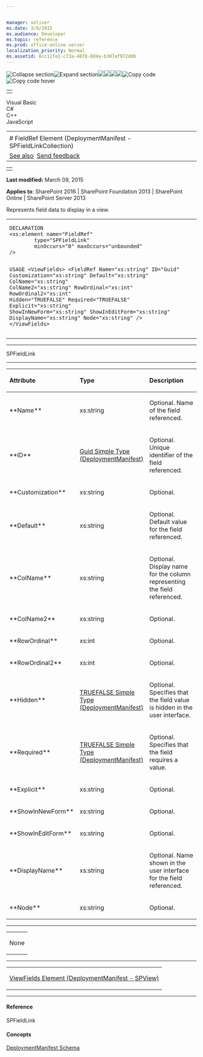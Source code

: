```yaml
---


manager: soliver
ms.date: 3/9/2015
ms.audience: Developer
ms.topic: reference
ms.prod: office-online-server
localization_priority: Normal
ms.assetid: 6cc11fe1-c73a-4878-8d4a-b307af972dd6
---
```


![Collapse
section](../icons/collapse_all.gif "Collapse section")![Expand
section](../icons/expand_all.gif "Expand section")![](../icons/collapse_all.gif)![](../icons/expand_all.gif)![](../icons/dropdown.gif)![](../icons/dropdownHover.gif)![Copy
code](../icons/copycode.gif "Copy code")![Copy code
hover](../icons/copycodeHighlight.gif "Copy code hover")
<table>
<tbody>
<tr class="odd">
<td align="left"></td>
</tr>
</tbody>
</table>

Visual Basic  
C\#  
C++  
JavaScript  

<table>
<tbody>
<tr class="odd">
<td align="left"><span id="runningHeaderText"></span></td>
</tr>
<tr class="even">
<td align="left"># FieldRef Element (DeploymentManifest - SPFieldLinkCollection)</td>
</tr>
<tr class="odd">
<td align="left"><a href="#seeAlsoToggle">See also</a>  <span id="headfeedbackarea" class="feedbackhead"><a href="javascript:SubmitFeedback(&#39;docthis@Microsoft.com&#39;,&#39;&#39;,&#39;&#39;,&#39;&#39;,&#39;1.0.18082.1225&#39;,&#39;%0\dThank%20you%20for%20your%20feedback.%20The%20developer%20writing%20teams%20use%20your%20feedback%20to%20improve%20documentation.%20While%20we%20are%20reviewing%20your%20feedback,%20we%20may%20send%20you%20e-mail%20to%20ask%20for%20clarification%20or%20feedback%20on%20a%20solution.%20We%20do%20not%20use%20your%20e-mail%20address%20for%20any%20other%20purpose%20and%20we%20delete%20it%20after%20we%20finish%20our%20review.%0\AFor%20further%20information%20about%20the%20privacy%20policies%20of%20Microsoft,%20please%20see%20http://privacy.microsoft.com/en-us/default.aspx.%0\A%0\d&#39;,&#39;Customer%20feedback&#39;);">Send feedback</a></span></td>
</tr>
</tbody>
</table>

<table>
<colgroup>
<col width="100%" />
</colgroup>
<tbody>
<tr class="odd">
<td align="left"></td>
</tr>
</tbody>
</table>

**Last modified:** March 09, 2015

**Applies to**: SharePoint 2016 | SharePoint Foundation 2013 |
SharePoint Online | SharePoint Server 2013

Represents field data to display in a view.

<span codelanguage="other"></span>
<table>
<colgroup>
<col width="100%" />
</colgroup>
<tbody>
<tr class="odd">
<td align="left"><pre><code>DECLARATION
&lt;xs:element name=&quot;FieldRef&quot; 
        type=&quot;SPFieldLink&quot; 
        minOccurs=&quot;0&quot; maxOccurs=&quot;unbounded&quot; 
/&gt;

USAGE
&lt;ViewFields&gt;
        &lt;FieldRef
                Name=&quot;xs:string&quot;
                ID=&quot;Guid&quot;
                Customization=&quot;xs:string&quot;
                Default=&quot;xs:string&quot;
                ColName=&quot;xs:string&quot;
                ColName2=&quot;xs:string&quot;
                RowOrdinal=&quot;xs:int&quot;
                RowOrdinal2=&quot;xs:int&quot;
                Hidden=&quot;TRUEFALSE&quot;
                Required=&quot;TRUEFALSE&quot;
                Explicit=&quot;xs:string&quot;
                ShowInNewForm=&quot;xs:string&quot;
                ShowInEditForm=&quot;xs:string&quot;
                DisplayName=&quot;xs:string&quot;
                Node=&quot;xs:string&quot;
        /&gt;
&lt;/ViewFields&gt;</code></pre></td>
</tr>
</tbody>
</table>


-----------------------------------------------------------------------------------------------------------------------------------------------------------------------------------------

<span sdata="cer" target="T:Microsoft.SharePoint.SPFieldLink"><span
class="nolink">SPFieldLink</span></span>


-----------------------------------------------------------------------------------------------------------------------------------------------------------------------------------------------

<table>
<colgroup>
<col width="33%" />
<col width="33%" />
<col width="33%" />
</colgroup>
<thead>
<tr class="header">
<th align="left"><p>Attribute</p></th>
<th align="left"><p>Type</p></th>
<th align="left"><p>Description</p></th>
</tr>
</thead>
<tbody>
<tr class="odd">
<td align="left"><p>**Name**</p></td>
<td align="left"><p>xs:string</p></td>
<td align="left"><p>Optional. Name of the field referenced.</p></td>
</tr>
<tr class="even">
<td align="left"><p>**ID**</p></td>
<td align="left"><p><span sdata="link"><a href="guid-simple-type-deploymentmanifest.htm">Guid Simple Type (DeploymentManifest)</a></span></p></td>
<td align="left"><p>Optional. Unique identifier of the field referenced.</p></td>
</tr>
<tr class="odd">
<td align="left"><p>**Customization**</p></td>
<td align="left"><p>xs:string</p></td>
<td align="left"><p>Optional.</p></td>
</tr>
<tr class="even">
<td align="left"><p>**Default**</p></td>
<td align="left"><p>xs:string</p></td>
<td align="left"><p>Optional. Default value for the field referenced.</p></td>
</tr>
<tr class="odd">
<td align="left"><p>**ColName**</p></td>
<td align="left"><p>xs:string</p></td>
<td align="left"><p>Optional. Display name for the column representing the field referenced.</p></td>
</tr>
<tr class="even">
<td align="left"><p>**ColName2**</p></td>
<td align="left"><p>xs:string</p></td>
<td align="left"><p>Optional.</p></td>
</tr>
<tr class="odd">
<td align="left"><p>**RowOrdinal**</p></td>
<td align="left"><p>xs:int</p></td>
<td align="left"><p>Optional.</p></td>
</tr>
<tr class="even">
<td align="left"><p>**RowOrdinal2**</p></td>
<td align="left"><p>xs:int</p></td>
<td align="left"><p>Optional.</p></td>
</tr>
<tr class="odd">
<td align="left"><p>**Hidden**</p></td>
<td align="left"><p><span sdata="link"><a href="truefalse-simple-type-deploymentmanifest.htm">TRUEFALSE Simple Type (DeploymentManifest)</a></span></p></td>
<td align="left"><p>Optional. Specifies that the field value is hidden in the user interface.</p></td>
</tr>
<tr class="even">
<td align="left"><p>**Required**</p></td>
<td align="left"><p><span sdata="link"><a href="truefalse-simple-type-deploymentmanifest.htm">TRUEFALSE Simple Type (DeploymentManifest)</a></span></p></td>
<td align="left"><p>Optional. Specifies that the field requires a value.</p></td>
</tr>
<tr class="odd">
<td align="left"><p>**Explicit**</p></td>
<td align="left"><p>xs:string</p></td>
<td align="left"><p>Optional.</p></td>
</tr>
<tr class="even">
<td align="left"><p>**ShowInNewForm**</p></td>
<td align="left"><p>xs:string</p></td>
<td align="left"><p>Optional.</p></td>
</tr>
<tr class="odd">
<td align="left"><p>**ShowInEditForm**</p></td>
<td align="left"><p>xs:string</p></td>
<td align="left"><p>Optional.</p></td>
</tr>
<tr class="even">
<td align="left"><p>**DisplayName**</p></td>
<td align="left"><p>xs:string</p></td>
<td align="left"><p>Optional. Name shown in the user interface for the field referenced.</p></td>
</tr>
<tr class="odd">
<td align="left"><p>**Node**</p></td>
<td align="left"><p>xs:string</p></td>
<td align="left"><p>Optional.</p></td>
</tr>
</tbody>
</table>


---------------------------------------------------------------------------------------------------------------------------------------------------------------------------------------------------

<table>
<colgroup>
<col width="100%" />
</colgroup>
<tbody>
<tr class="odd">
<td align="left"><p>None</p></td>
</tr>
</tbody>
</table>


----------------------------------------------------------------------------------------------------------------------------------------------------------------------------------------------------

<table>
<colgroup>
<col width="100%" />
</colgroup>
<tbody>
<tr class="odd">
<td align="left"><p><span sdata="link"><a href="viewfields-element-deploymentmanifestspview.htm">ViewFields Element (DeploymentManifest - SPView)</a></span></p></td>
</tr>
</tbody>
</table>


-------------------------------------------------------------------------------------------------------------------------------------------------------------------------------------------

#### Reference

<span sdata="cer" target="T:Microsoft.SharePoint.SPFieldLink"><span
class="nolink">SPFieldLink</span></span>

#### Concepts

[DeploymentManifest
Schema](deploymentmanifest-schema.md)</span>








